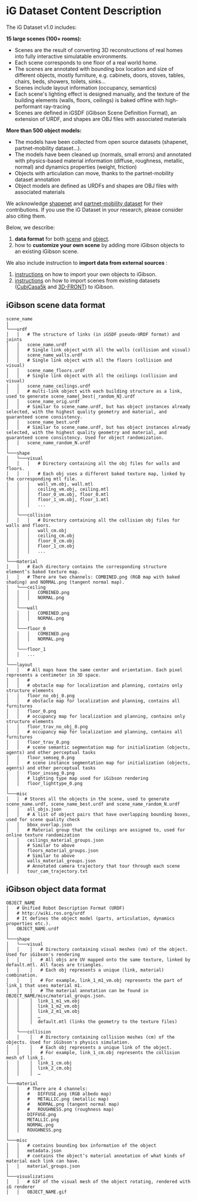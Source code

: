# iG Dataset Content Description

The iG Dataset v1.0 includes:

**15 large scenes (100+ rooms):**
- Scenes are the result of converting 3D reconstructions of real homes into fully interactive simulatable environments. 
- Each scene corresponds to one floor of a real world home. 
- The scenes are annotated with bounding box location and size of different objects, mostly furniture, e.g. cabinets, doors, stoves, tables, chairs, beds, showers, toilets, sinks...
- Scenes include layout information (occupancy, semantics)
- Each scene's lighting effect is designed manually, and the texture of the building elements (walls, floors, ceilings) is baked offline with high-performant ray-tracing
- Scenes are defined in iGSDF (iGibson Scene Definition Format), an extension of URDF, and shapes are OBJ files with associated materials

**More than 500 object models:**
- The models have been collected from open source datasets (shapenet, partnet-mobility dataset...).
- The models have been cleaned up (normals, small errors) and annotated with physics-based material information (diffuse, roughness, metallic, normal) and dynamics properties (weight, friction)
- Objects with articulation can move, thanks to the partnet-mobility dataset annotation
- Object models are defined as URDFs and shapes are OBJ files with associated materials

We acknowledge [shapenet](https://www.shapenet.org/) and [partnet-mobility dataset](https://sapien.ucsd.edu/browse) for their contributions. If you use the iG Dataset in your research, please consider also citing them.

Below, we describe:
1. **data format** for both [scene](#igibson-scene-data-format) and [object](#igibson-object-data-format).
2. how to **customize your own scene** by adding more iGibson objects to an existing iGibson scene.

We also include instruction to **import data from external sources** :
1. [instructions](ext_object) on how to import your own objects to iGibson.
2. [instructions](ext_scene) on how to import scenes from existing datasets ([CubiCasa5k](https://github.com/CubiCasa/CubiCasa5k) and [3D-FRONT](https://tianchi.aliyun.com/specials/promotion/alibaba-3d-scene-dataset)) to iGibson.

## iGibson scene data format

```
scene_name
│
└───urdf
│   │   # The structure of links (in iGSDF pseudo-URDF format) and joints
│   │   scene_name.urdf
│   │   # Single link object with all the walls (collision and visual)
│   │   scene_name_walls.urdf
│   │   # Single link object with all the floors (collision and visual)
│   │   scene_name_floors.urdf
│   │   # Single link object with all the ceilings (collision and visual)
│   │   scene_name_ceilings.urdf
│   │   # multi-link object with each building structure as a link, used to generate scene_name{_best|_random_N}.urdf
│   │   scene_name_orig.urdf
│   │   # Similar to scene_name.urdf, but has object instances already selected, with the highest quality geometry and material, and guaranteed scene consistency.
│   │   scene_name_best.urdf
│   │   # Similar to scene_name.urdf, but has object instances already selected, with the highest quality geometry and material, and guaranteed scene consistency. Used for object randomization.
│   │   scene_name_random_N.urdf
│
└───shape
│   └───visual
│   │   │   # Directory containing all the obj files for walls and floors. 
│   │   │   # Each obj uses a different baked texture map, linked by the corresponding mtl file. 
│   │   │   wall_vm.obj, wall.mtl
│   │   │   ceiling_vm.obj, ceiling.mtl
│   │   │   floor_0_vm.obj, floor_0.mtl
│   │   │   floor_1_vm.obj, floor_1.mtl
│   │   │   ...
│   │ 
│   └───collision
│   │   │   # Directory containing all the collision obj files for walls and floors. 
│   │   │   wall_cm.obj
│   │   │   ceiling_cm.obj
│   │   │   floor_0_cm.obj
│   │   │   Floor_1_cm.obj
│   │   │   ...
│   │ 
└───material
│   │   # Each directory contains the corresponding structure element’s baked texture map. 
│   │   # There are two channels: COMBINED.png (RGB map with baked shading) and NORMAL.png (tangent normal map).
│   └───ceiling
│   │   │   COMBINED.png
│   │   │   NORMAL.png
│   │ 
│   └───wall
│   │   │   COMBINED.png
│   │   │   NORMAL.png
│   │ 
│   └───floor_0
│   │   │   COMBINED.png
│   │   │   NORMAL.png
│   │ 
│   └───floor_1
│   │   ...
│
└───layout
│   │   # All maps have the same center and orientation. Each pixel represents a centimeter in 3D space.
│   │   #
│   │   # obstacle map for localization and planning, contains only structure elements
│   │   floor_no_obj_0.png
│   │   # obstacle map for localization and planning, contains all furnitures
│   │   floor_0.png
│   │   # occupancy map for localization and planning, contains only structure elements
│   │   floor_trav_no_obj_0.png
│   │   # occupancy map for localization and planning, contains all furnitures
│   │   floor_trav_0.png
│   │   # scene semantic segmentation map for initialization (objects, agents) and other perceptual tasks
│   │   floor_semseg_0.png
│   │   # scene instance segmentation map for initialization (objects, agents) and other perceptual tasks
│   │   floor_insseg_0.png
│   │   # lighting type map used for iGibson rendering
│   │   floor_lighttype_0.png
│ 
└───misc
│   │  # Stores all the objects in the scene, used to generate scene_name.urdf, scene_name_best.urdf and scene_name_random_N.urdf
│   │   all_objs.json
│   │   # A list of object pairs that have overlapping bounding boxes, used for scene quality check
│   │   bbox_overlap.json
│   │   # Material group that the ceilings are assigned to, used for online texture randomization
│   │   ceilings_material_groups.json
│   │   # Similar to above
│   │   floors_material_groups.json
│   │   # Similar to above
│   │   walls_material_groups.json
│   │   # Annotated camera trajectory that tour through each scene 
│   │   tour_cam_trajectory.txt 
```

## iGibson object data format

```
OBJECT_NAME
│   # Unified Robot Description Format (URDF)
│   # http://wiki.ros.org/urdf
│   # It defines the object model (parts, articulation, dynamics properties etc.).
│   OBJECT_NAME.urdf 
│
└───shape
│   └───visual 
│   │    │   # Directory containing visual meshes (vm) of the object. Used for iGibson's rendering
│   │    │   # All objs are UV mapped onto the same texture, linked by default.mtl. All faces are triangles.
│   │    │   # Each obj represents a unique (link, material) combination.
│   │    │   # For example, link_1_m1_vm.obj represents the part of link_1 that uses material m1. 
│   │    │   # The material annotation can be found in OBJECT_NAME/misc/material_groups.json.
│   │    │  link_1_m1_vm.obj
│   │    │  link_1_m2_vm.obj
│   │    │  link_2_m1_vm.obj
│   │    │  …
│   │    │  default.mtl (links the geometry to the texture files)
│   │ 
│   └───collision
│   │    │   # Directory containing collision meshes (cm) of the objects. Used for iGibson's physics simulation.
│   │    │   # Each obj represents a unique link of the object.
│   │    │   # For example, link_1_cm.obj represents the collision mesh of link_1. 
│   │    │  link_1_cm.obj
│   │    │  link_2_cm.obj
│   │    │  …
│
└───material
│   │   # There are 4 channels:
│   │   # 	DIFFUSE.png (RGB albedo map)
│   │   # 	METALLIC.png (metallic map)
│   │   # 	NORMAL.png (tangent normal map)
│   │   # 	ROUGHNESS.png (roughness map)
│   │   DIFFUSE.png
│   │   METALLIC.png	
│   │   NORMAL.png
│   │   ROUGHNESS.png
│
└───misc
│   │   # contains bounding box information of the object
│   │   metadata.json
│   │   # contains the object’s material annotation of what kinds of material each link can have.
│   │   material_groups.json 
│
└───visualizations
│   │   # GIF of the visual mesh of the object rotating, rendered with iG renderer
│   │   OBJECT_NAME.gif
```
